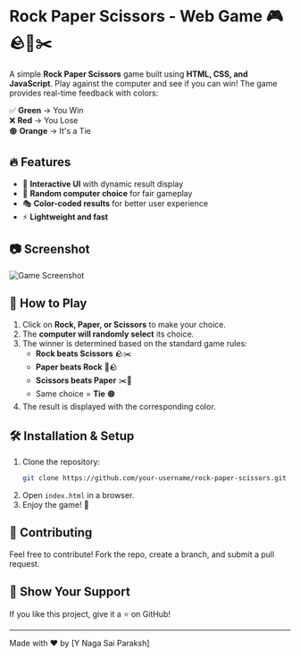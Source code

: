# Rock Paper Scissors - Web Game 🎮🪨📄✂️

A simple **Rock Paper Scissors** game built using **HTML, CSS, and JavaScript**. Play against the computer and see if you can win! The game provides real-time feedback with colors:

✅ **Green** → You Win  
❌ **Red** → You Lose  
🟠 **Orange** → It's a Tie  

## 🔥 Features
- 🎨 **Interactive UI** with dynamic result display
- 🤖 **Random computer choice** for fair gameplay
- 🎭 **Color-coded results** for better user experience
- ⚡ **Lightweight and fast**

## 📷 Screenshot
![Game Screenshot](https://github.com/user-attachments/assets/b43cd9c8-aace-4f3f-88b8-0497a48abcd6)

## 🚀 How to Play
1. Click on **Rock, Paper, or Scissors** to make your choice.
2. The **computer will randomly select** its choice.
3. The winner is determined based on the standard game rules:
   - **Rock beats Scissors** 🪨✂️
   - **Paper beats Rock** 📄🪨
   - **Scissors beats Paper** ✂️📄
   - Same choice = **Tie** 🟠
4. The result is displayed with the corresponding color.

## 🛠️ Installation & Setup
1. Clone the repository:
   ```bash
   git clone https://github.com/your-username/rock-paper-scissors.git
   ```
2. Open `index.html` in a browser.
3. Enjoy the game! 🎉

## 🤝 Contributing
Feel free to contribute! Fork the repo, create a branch, and submit a pull request.

## 🌟 Show Your Support
If you like this project, give it a ⭐ on GitHub!

---
Made with ❤️ by [Y Naga Sai Paraksh]
